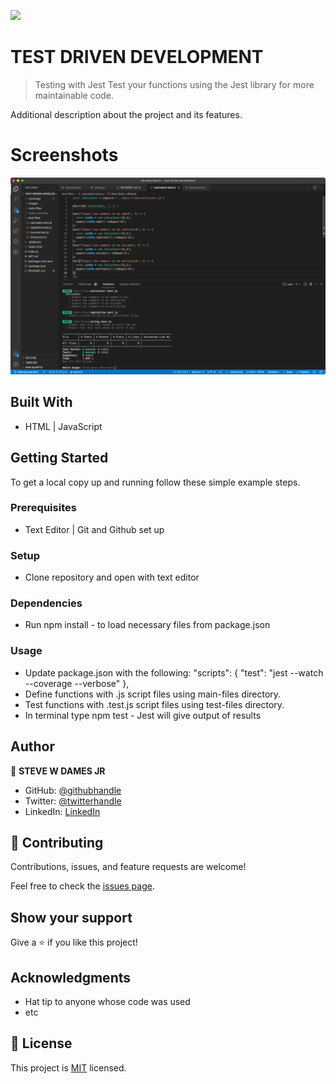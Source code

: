 ![](https://img.shields.io/badge/Microverse-blueviolet)

# TEST DRIVEN DEVELOPMENT

> Testing with Jest
> Test your functions using the Jest library for more maintainable code.


Additional description about the project and its features.


# Screenshots
![ToDo-APP](./images/test-passed.png)


## Built With

- HTML | JavaScript


## Getting Started


To get a local copy up and running follow these simple example steps.

### Prerequisites
- Text Editor | Git and Github set up

### Setup
- Clone repository and open with text editor

### Dependencies
- Run npm install - to load necessary files from package.json


### Usage
- Update package.json with the following:
  "scripts": {
      "test": "jest --watch --coverage --verbose"
    },
- Define functions with .js script files using main-files directory.
- Test functions with .test.js script files using test-files directory.
- In terminal type npm test - Jest will give output of results

## Author

👤 **STEVE W DAMES JR**

- GitHub: [@githubhandle](https://github.com/steveWDamesJr)
- Twitter: [@twitterhandle](https://twitter.com/Steve88312331)
- LinkedIn: [LinkedIn](https://www.linkedin.com/in/steve-w-dames-jr/)


## 🤝 Contributing

Contributions, issues, and feature requests are welcome!

Feel free to check the [issues page](../../issues/).

## Show your support

Give a ⭐️ if you like this project!

## Acknowledgments
- Hat tip to anyone whose code was used
- etc

## 📝 License

This project is [MIT](./MIT.md) licensed.
